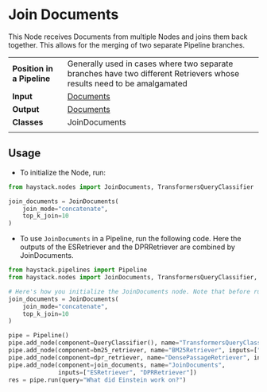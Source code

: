# Join Documents

This Node receives Documents from multiple Nodes and joins them back together.
This allows for the merging of two separate Pipeline branches.

|||
|-------------|-----------------------------------------------------------------------------------------------------------------------------------------------------------------------------|
|__Position in a Pipeline__| Generally used in cases where two separate branches have two different Retrievers whose results need to be amalgamated |
|__Input__       | [Documents](/components/v1.5.0/documents-answers-labels#document)                                                                                                                                                                  |
|__Output__      | [Documents](/components/v1.5.0/documents-answers-labels#document)                                                                                                             |
|__Classes__     | JoinDocuments                                                                                                           |
|||

## Usage

* To initialize the Node, run:
```python
from haystack.nodes import JoinDocuments, TransformersQueryClassifier

join_documents = JoinDocuments(
    join_mode="concatenate",
    top_k_join=10
)
```

* To use `JoinDocuments` in a Pipeline, run the following code.
Here the outputs of the ESRetriever and the DPRRetriever are combined by JoinDocuments.

```python
from haystack.pipelines import Pipeline
from haystack.nodes import JoinDocuments, TransformersQueryClassifier, BM25Retriever, DensePassageRetriever

# Here's how you initialize the JoinDocuments node. Note that before running the Pipeline, you need to initialize all the other nodes as well.
join_documents = JoinDocuments(
    join_mode="concatenate",
    top_k_join=10
)

pipe = Pipeline()
pipe.add_node(component=QueryClassifier(), name="TransformersQueryClassifier", inputs=["Query"])
pipe.add_node(component=bm25_retriever, name="BM25Retriever", inputs=["TransformersQueryClassifier.output_1"])
pipe.add_node(component=dpr_retriever, name="DensePassageRetriever", inputs=["TransformersQueryClassifier.output_2"])
pipe.add_node(component=join_documents, name="JoinDocuments",
              inputs=["ESRetriever", "DPRRetriever"])
res = pipe.run(query="What did Einstein work on?")
```
